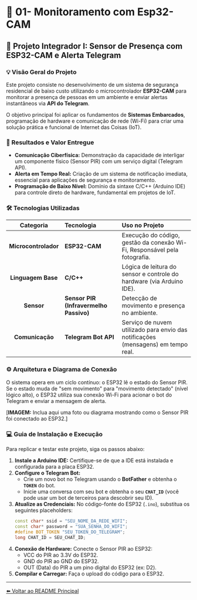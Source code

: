 # 🤖 01- Monitoramento com Esp32-CAM

## 🚨 Projeto Integrador I: Sensor de Presença com ESP32-CAM e Alerta Telegram

### 💡 Visão Geral do Projeto

Este projeto consiste no desenvolvimento de um sistema de segurança residencial de baixo custo utilizando o microcontrolador **ESP32-CAM** para monitorar a presença de pessoas em um ambiente e enviar alertas instantâneos via **API do Telegram**.

O objetivo principal foi aplicar os fundamentos de **Sistemas Embarcados**, programação de hardware e comunicação de rede (Wi-Fi) para criar uma solução prática e funcional de Internet das Coisas (IoT).

### 🎯 Resultados e Valor Entregue

* **Comunicação Ciberfísica:** Demonstração da capacidade de interligar um componente físico (Sensor PIR) com um serviço digital (Telegram API).
* **Alerta em Tempo Real:** Criação de um sistema de notificação imediata, essencial para aplicações de segurança e monitoramento.
* **Programação de Baixo Nível:** Domínio da sintaxe C/C++ (Arduino IDE) para controle direto de hardware, fundamental em projetos de IoT.

### 🛠️ Tecnologias Utilizadas

| Categoria | Tecnologia | Uso no Projeto |
| :---: | :--- | :--- |
| **Microcontrolador** | **ESP32-CAM** | Execução do código, gestão da conexão Wi-Fi, Responsável pela fotografia. |
| **Linguagem Base** | **C/C++** | Lógica de leitura do sensor e controle do hardware (via Arduino IDE). |
| **Sensor** | **Sensor PIR (Infravermelho Passivo)** | Detecção de movimento e presença no ambiente. |
| **Comunicação** | **Telegram Bot API** | Serviço de nuvem utilizado para envio das notificações (mensagens) em tempo real. |

### ⚙️ Arquitetura e Diagrama de Conexão

O sistema opera em um ciclo contínuo: o ESP32 lê o estado do Sensor PIR. Se o estado muda de "sem movimento" para "movimento detectado" (nível lógico alto), o ESP32 utiliza sua conexão Wi-Fi para acionar o bot do Telegram e enviar a mensagem de alerta.

[**IMAGEM:** Inclua aqui uma foto ou diagrama mostrando como o Sensor PIR foi conectado ao ESP32.]

### 💻 Guia de Instalação e Execução

Para replicar e testar este projeto, siga os passos abaixo:

1.  **Instale a Arduino IDE:** Certifique-se de que a IDE está instalada e configurada para a placa ESP32.
2.  **Configure o Telegram Bot:**
    * Crie um novo bot no Telegram usando o **BotFather** e obtenha o **`TOKEN`** do bot.
    * Inicie uma conversa com seu bot e obtenha o seu **`CHAT_ID`** (você pode usar um bot de terceiros para descobrir seu ID).
3.  **Atualize as Credenciais:** No código-fonte do ESP32 (`.ino`), substitua os seguintes placeholders:
    ```c++
    const char* ssid = "SEU_NOME_DA_REDE_WIFI";
    const char* password = "SUA_SENHA_DO_WIFI";
    #define BOT_TOKEN "SEU_TOKEN_DO_TELEGRAM";
    long CHAT_ID = SEU_CHAT_ID;
    ```
4.  **Conexão de Hardware:** Conecte o Sensor PIR ao ESP32:
    * VCC do PIR ao 3.3V do ESP32.
    * GND do PIR ao GND do ESP32.
    * OUT (Data) do PIR a um pino digital do ESP32 (ex: D2).
5.  **Compilar e Carregar:** Faça o upload do código para o ESP32.

---

[⬅️ Voltar ao README Principal](../../README.md)

